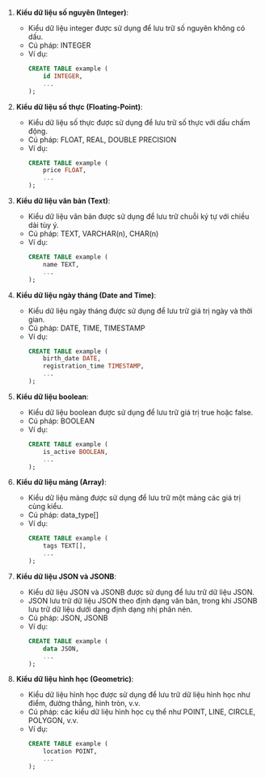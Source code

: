 1. **Kiểu dữ liệu số nguyên (Integer)**:

   - Kiểu dữ liệu integer được sử dụng để lưu trữ số nguyên không có dấu.
   - Cú pháp: INTEGER
   - Ví dụ:
     ```sql
     CREATE TABLE example (
         id INTEGER,
         ...
     );
     ```

2. **Kiểu dữ liệu số thực (Floating-Point)**:

   - Kiểu dữ liệu số thực được sử dụng để lưu trữ số thực với dấu chấm động.
   - Cú pháp: FLOAT, REAL, DOUBLE PRECISION
   - Ví dụ:
     ```sql
     CREATE TABLE example (
         price FLOAT,
         ...
     );
     ```

3. **Kiểu dữ liệu văn bản (Text)**:

   - Kiểu dữ liệu văn bản được sử dụng để lưu trữ chuỗi ký tự với chiều dài tùy ý.
   - Cú pháp: TEXT, VARCHAR(n), CHAR(n)
   - Ví dụ:
     ```sql
     CREATE TABLE example (
         name TEXT,
         ...
     );
     ```

4. **Kiểu dữ liệu ngày tháng (Date and Time)**:

   - Kiểu dữ liệu ngày tháng được sử dụng để lưu trữ giá trị ngày và thời gian.
   - Cú pháp: DATE, TIME, TIMESTAMP
   - Ví dụ:
     ```sql
     CREATE TABLE example (
         birth_date DATE,
         registration_time TIMESTAMP,
         ...
     );
     ```

5. **Kiểu dữ liệu boolean**:

   - Kiểu dữ liệu boolean được sử dụng để lưu trữ giá trị true hoặc false.
   - Cú pháp: BOOLEAN
   - Ví dụ:
     ```sql
     CREATE TABLE example (
         is_active BOOLEAN,
         ...
     );
     ```

6. **Kiểu dữ liệu mảng (Array)**:

   - Kiểu dữ liệu mảng được sử dụng để lưu trữ một mảng các giá trị cùng kiểu.
   - Cú pháp: data_type[]
   - Ví dụ:
     ```sql
     CREATE TABLE example (
         tags TEXT[],
         ...
     );
     ```

7. **Kiểu dữ liệu JSON và JSONB**:

   - Kiểu dữ liệu JSON và JSONB được sử dụng để lưu trữ dữ liệu JSON.
   - JSON lưu trữ dữ liệu JSON theo định dạng văn bản, trong khi JSONB lưu trữ dữ liệu dưới dạng định dạng nhị phân nén.
   - Cú pháp: JSON, JSONB
   - Ví dụ:
     ```sql
     CREATE TABLE example (
         data JSON,
         ...
     );
     ```

8. **Kiểu dữ liệu hình học (Geometric)**:
   - Kiểu dữ liệu hình học được sử dụng để lưu trữ dữ liệu hình học như điểm, đường thẳng, hình tròn, v.v.
   - Cú pháp: các kiểu dữ liệu hình học cụ thể như POINT, LINE, CIRCLE, POLYGON, v.v.
   - Ví dụ:
     ```sql
     CREATE TABLE example (
         location POINT,
         ...
     );
     ```
